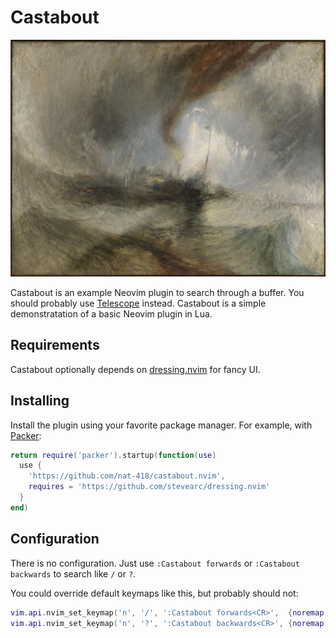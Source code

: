 # Castabout

![Turner, "Steam-Boat off a Harbour's Mouth"](./castabout.jpg)

Castabout is an example Neovim plugin to search through a buffer.
You should probably use
[Telescope](https://github.com/nvim-telescope/telescope.nvim) instead.
Castabout is a simple demonstratation of a basic Neovim plugin in Lua.

## Requirements

Castabout optionally depends on
[dressing.nvim](https://github.com/stevearc/dressing.nvim) for fancy UI.

## Installing

Install the plugin using your favorite package manager. For example,
with [Packer](https://github.com/nvim-telescope/telescope.nvim):

```lua
return require('packer').startup(function(use)
  use {
    'https://github.com/nat-418/castabout.nvim',
    requires = 'https://github.com/stevearc/dressing.nvim'
  }
end)
```

## Configuration

There is no configuration. Just use `:Castabout forwards`
or `:Castabout backwards` to search like `/` or `?`.

You could override default keymaps like this, but probably should not:

```lua
vim.api.nvim_set_keymap('n', '/', ':Castabout forwards<CR>',  {noremap = true})
vim.api.nvim_set_keymap('n', '?', ':Castabout backwards<CR>', {noremap = true})
```

